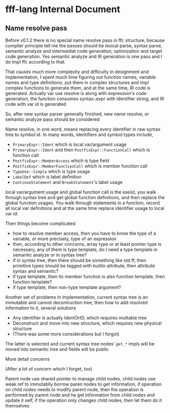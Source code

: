 # fff-lang Internal Document

## Name resolve pass

Before v0.1.2 there is no special name resolve pass in ffc structure, because compiler principle tell me the passes should be lexical parse, syntax parse, semantic analyze and intermediat code generation, optimization and target code generation. Yes semantic analyze and IR generation is one pass and I do impl ffc according to that.

That causes much more complexity and difficulty in designment and implementation, I spent much time figuring out function names, variable names and type definitions, put them in complex structures and impl complex functions to generate them, and at the same time, IR code is generated. Actually var use resolve is along with expression's code generation, the function consumes syntax::expr with identifier string, and IR code with var id is generated

So, after new syntax parser generally finished, new name resolve, or semantic analyze pass should be considered

Name resolve, in one word, means replacing every identifier in raw syntax tree to symbol id. In many words, identifiers and symbol types include, 

   - `PrimaryExpr::Ident` which is local var/argument usage
   - `PrimaryExpr::Ident` and then `PostfixExpr::FunctionCall` which is function call
   - `PostfixExpr::MemberAccess` which is type field
   - `PostfixExpr::MemberFunctionCall` which is member function call
   - `TypeUse::Simple` which is type usage
   - `LabelDef` which is label definition
   - `ContinueStatement` and `BreakStatement`'s label usage

local var/argument usage and global function call is the easist, you walk through syntax tree and get global function definitions, and then replace the global function usages. You walk through statements in a function, record all local var definitions and at the same time replace identifier usage to local var id.

Then things become complicated

- how to resolve member access, then you have to know the type of a variable, or more precisely, type of an expression
- then, according to other concerns, array type or at least pointer type is necessary, any of them is type template, do I need a type template in  semantic analyze or in syntax tree? 
- if in syntax tree, then there should be something like std.ff, then primitive types should be tagged with builtin attribute, then attribute syntax and semantic?
- if type template, then its member function is also function template, then function template?
- if type template, then non-type template argument?

Another set of problems in implementation, current syntax tree is an immutable and cannot decontruction tree, then how to add resolved information to it, several solutions

- Any identifier is actually IdentOrID, which requires muttable tree
- Deconstruct and move into new structure, which requires new physical structure
- (There was some more considerations but I forgot)

The latter is selected and current syntax tree nodes' `get_*` impls will be moved into semantic tree and fields will be public

More detail concerns

(After a lot of concern which I forget, too)

Parent node use shared pointer to manage child nodes, child nodes use weak ref to immutablly borrow paren nodes to get information, if operation on child nodes needs to modify parent node, then the operation is performed by parent node and he get information from child nodes and update it self, if  the operation only changes child nodes, then let them do it themselves
